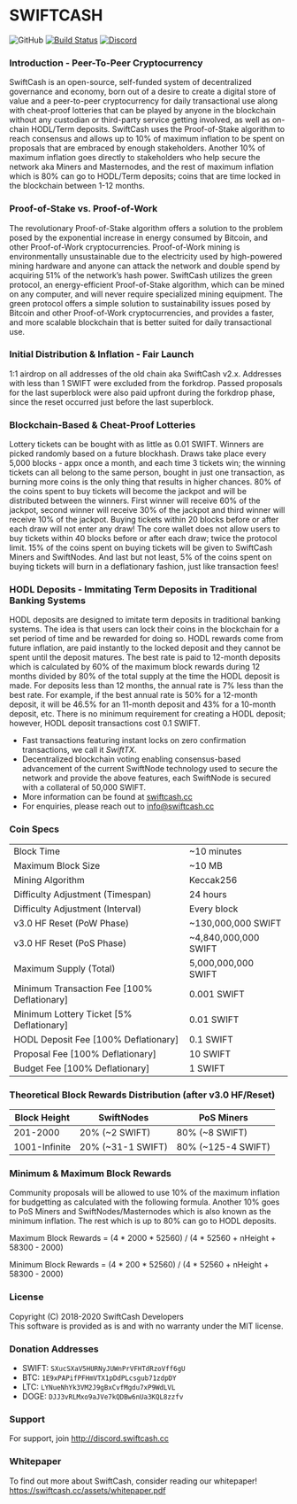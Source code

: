 SWIFTCASH
=================================================
![GitHub](https://img.shields.io/github/license/mashape/apistatus.svg) [![Build Status](https://travis-ci.org/swiftcashproject/swiftcash.svg?branch=master)](https://travis-ci.org/swiftcashproject/swiftcash) [![Discord](https://img.shields.io/discord/488436992032636929.svg)](https://discord.me/swiftcash)

### Introduction - Peer-To-Peer Cryptocurrency
SwiftCash is an open-source, self-funded system of decentralized governance and economy, born out of a desire to create a digital store of value and a peer-to-peer cryptocurrency for daily transactional use along with cheat-proof lotteries that can be played by anyone in the blockchain without any custodian or third-party service getting involved, as well as on-chain HODL/Term deposits. SwiftCash uses the Proof-of-Stake algorithm to reach consensus and allows up to 10% of maximum inflation to be spent on proposals that are embraced by enough stakeholders. Another 10% of maximum inflation goes directly to stakeholders who help secure the network aka Miners and Masternodes, and the rest of maximum inflation which is 80% can go to HODL/Term deposits; coins that are time locked in the blockchain between 1-12 months.

### Proof-of-Stake vs. Proof-of-Work
The revolutionary Proof-of-Stake algorithm offers a solution to the problem posed by the exponential increase in energy consumed by Bitcoin, and other Proof-of-Work cryptocurrencies. Proof-of-Work mining is environmentally unsustainable due to the electricity used by high-powered mining hardware and anyone can attack the network and double spend by acquiring 51% of the network’s hash power. SwiftCash utilizes the green protocol, an energy-efficient Proof-of-Stake algorithm, which can be mined on any computer, and will never require specialized mining equipment. The green protocol offers a simple solution to sustainability issues posed by Bitcoin and other Proof-of-Work cryptocurrencies, and provides a faster, and more scalable blockchain that is better suited for daily transactional use.

### Initial Distribution & Inflation - Fair Launch
1:1 airdrop on all addresses of the old chain aka SwiftCash v2.x. Addresses with less than 1 SWIFT were excluded from the forkdrop. Passed proposals for the last superblock were also paid upfront during the forkdrop phase, since the reset occurred just before the last superblock.

### Blockchain-Based & Cheat-Proof Lotteries
Lottery tickets can be bought with as little as 0.01 SWIFT. Winners are picked randomly based on a future blockhash. Draws take place every 5,000 blocks - appx once a month, and each time 3 tickets win; the winning tickets can all belong to the same person, bought in just one transaction, as burning more coins is the only thing that results in higher chances. 80% of the coins spent to buy tickets will become the jackpot and will be distributed between the winners. First winner will receive 60% of the jackpot, second winner will receive 30% of the jackpot and third winner will receive 10% of the jackpot. Buying tickets within 20 blocks before or after each draw will not enter any draw! The core wallet does not allow users to buy tickets within 40 blocks before or after each draw; twice the protocol limit. 15% of the coins spent on buying tickets will be given to SwiftCash Miners and SwiftNodes. And last but not least, 5% of the coins spent on buying tickets will burn in a deflationary fashion, just like transaction fees!

### HODL Deposits - Immitating Term Deposits in Traditional Banking Systems
HODL deposits are designed to imitate term deposits in traditional banking systems. The idea is that users can lock their coins in the blockchain for a set period of time and be rewarded for doing so. HODL rewards come from future inflation, are paid instantly to the locked deposit and they cannot be spent until the deposit matures. The best rate is paid to 12-month deposits which is calculated by 60% of the maximum block rewards during 12 months divided by 80% of the total supply at the time the HODL deposit is made. For deposits less than 12 months, the annual rate is 7% less than the best rate. For example, if the best annual rate is 50% for a 12-month deposit, it will be 46.5% for an 11-month deposit and 43% for a 10-month deposit, etc. There is no minimum requirement for creating a HODL deposit; however, HODL deposit transactions cost 0.1 SWIFT.

- Fast transactions featuring instant locks on zero confirmation transactions, we call it _SwiftTX_.
- Decentralized blockchain voting enabling consensus-based advancement of the current SwiftNode
  technology used to secure the network and provide the above features, each SwiftNode is secured
  with a collateral of 50,000 SWIFT.
- More information can be found at [swiftcash.cc](http://www.swiftcash.cc)
- For enquiries, please reach out to info@swiftcash.cc

### Coin Specs
|                                                      |                       |
|------------------------------------------------------|-----------------------|
| Block Time                                           | ~10 minutes           |
| Maximum Block Size                                   | ~10 MB                |
| Mining Algorithm                                     | Keccak256             |
| Difficulty Adjustment (Timespan)                     | 24 hours              |
| Difficulty Adjustment (Interval)                     | Every block           |
| v3.0 HF Reset (PoW Phase)                            | ~130,000,000 SWIFT    |
| v3.0 HF Reset (PoS Phase)                            | ~4,840,000,000 SWIFT  |
| Maximum Supply (Total)                               | 5,000,000,000 SWIFT   |
| Minimum Transaction Fee [100% Deflationary]          | 0.001 SWIFT           |
| Minimum Lottery Ticket [5% Deflationary]             | 0.01 SWIFT            |
| HODL Deposit Fee [100% Deflationary]                 | 0.1 SWIFT             |
| Proposal Fee [100% Deflationary]                     | 10 SWIFT              |
| Budget Fee [100% Deflationary]                       | 1 SWIFT               |

### Theoretical Block Rewards Distribution (after v3.0 HF/Reset)

| **Block Height** | **SwiftNodes**    | **PoS Miners**     |
|------------------|-------------------|--------------------|
| 201-2000         | 20% (~2 SWIFT)    | 80% (~8 SWIFT)     | 
| 1001-Infinite    | 20% (~31-1 SWIFT) | 80% (~125-4 SWIFT) |

### Minimum & Maximum Block Rewards

Community proposals will be allowed to use 10% of the maximum inflation for budgetting as calculated with the following formula. Another 10% goes to PoS Miners and SwiftNodes/Masternodes which is also known as the minimum inflation. The rest which is up to 80% can go to HODL deposits.

Maximum Block Rewards = (4 * 2000 * 52560) / (4 * 52560 + nHeight + 58300 - 2000)

Minimum Block Rewards = (4 * 200 * 52560) / (4 * 52560 + nHeight + 58300 - 2000)

### License
Copyright (C) 2018-2020 SwiftCash Developers <br />
This software is provided as is and with no warranty under the MIT license.

### Donation Addresses
* SWIFT: `SXucSXaV5HURNyJUWnPrVFHTdRzoVff6gU`
* BTC: `1E9xPAPifPFHmVTX1pDdPLcsgub71zdpDY`
* LTC: `LYNueNhYk3VM2J9gBxCvfMgdu7xP9WdLVL`
* DOGE: `DJJ3vRLMxo9aJVe7kQDBw6nUa3KQL8zzfv`

### Support
For support, join http://discord.swiftcash.cc

### Whitepaper
To find out more about SwiftCash, consider reading our whitepaper!
https://swiftcash.cc/assets/whitepaper.pdf
